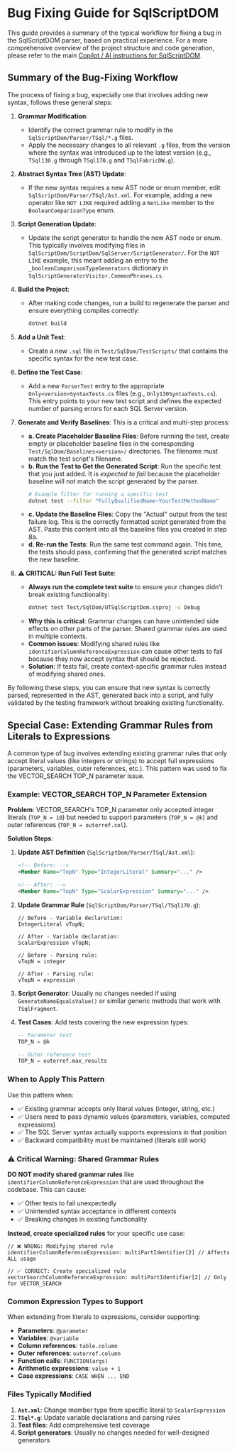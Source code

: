 # Bug Fixing Guide for SqlScriptDOM

This guide provides a summary of the typical workflow for fixing a bug in the SqlScriptDOM parser, based on practical experience. For a more comprehensive overview of the project structure and code generation, please refer to the main [Copilot / AI instructions for SqlScriptDOM](copilot-instructions.md).

## Summary of the Bug-Fixing Workflow

The process of fixing a bug, especially one that involves adding new syntax, follows these general steps:

1.  **Grammar Modification**:
    *   Identify the correct grammar rule to modify in the `SqlScriptDom/Parser/TSql/*.g` files.
    *   Apply the necessary changes to all relevant `.g` files, from the version where the syntax was introduced up to the latest version (e.g., `TSql130.g` through `TSql170.g` and `TSqlFabricDW.g`).

2.  **Abstract Syntax Tree (AST) Update**:
    *   If the new syntax requires a new AST node or enum member, edit `SqlScriptDom/Parser/TSql/Ast.xml`. For example, adding a new operator like `NOT LIKE` required adding a `NotLike` member to the `BooleanComparisonType` enum.

3.  **Script Generation Update**:
    *   Update the script generator to handle the new AST node or enum. This typically involves modifying files in `SqlScriptDom/ScriptDom/SqlServer/ScriptGenerator/`. For the `NOT LIKE` example, this meant adding an entry to the `_booleanComparisonTypeGenerators` dictionary in `SqlScriptGeneratorVisitor.CommonPhrases.cs`.

5.  **Build the Project**:
    *   After making code changes, run a build to regenerate the parser and ensure everything compiles correctly:
        ```bash
        dotnet build
        ```

6.  **Add a Unit Test**:
    *   Create a new `.sql` file in `Test/SqlDom/TestScripts/` that contains the specific syntax for the new test case.

7.  **Define the Test Case**:
    *   Add a new `ParserTest` entry to the appropriate `Only<version>SyntaxTests.cs` files (e.g., `Only130SyntaxTests.cs`). This entry points to your new test script and defines the expected number of parsing errors for each SQL Server version.

8.  **Generate and Verify Baselines**:
    This is a critical and multi-step process:
    *   **a. Create Placeholder Baseline Files**: Before running the test, create empty or placeholder baseline files in the corresponding `Test/SqlDom/Baselines<version>/` directories. The filename must match the test script's filename.
    *   **b. Run the Test to Get the Generated Script**: Run the specific test that you just added. It is *expected to fail* because the placeholder baseline will not match the script generated by the parser.
        ```bash
        # Example filter for running a specific test
        dotnet test --filter "FullyQualifiedName~YourTestMethodName"
        ```
    *   **c. Update the Baseline Files**: Copy the "Actual" output from the test failure log. This is the correctly formatted script generated from the AST. Paste this content into all the baseline files you created in step 8a.
    *   **d. Re-run the Tests**: Run the same test command again. This time, the tests should pass, confirming that the generated script matches the new baseline.

9.  **⚠️ CRITICAL: Run Full Test Suite**:
    *   **Always run the complete test suite** to ensure your changes didn't break existing functionality:
        ```bash
        dotnet test Test/SqlDom/UTSqlScriptDom.csproj -c Debug
        ```
    *   **Why this is critical**: Grammar changes can have unintended side effects on other parts of the parser. Shared grammar rules are used in multiple contexts.
    *   **Common issues**: Modifying shared rules like `identifierColumnReferenceExpression` can cause other tests to fail because they now accept syntax that should be rejected.
    *   **Solution**: If tests fail, create context-specific grammar rules instead of modifying shared ones.

By following these steps, you can ensure that new syntax is correctly parsed, represented in the AST, generated back into a script, and fully validated by the testing framework without breaking existing functionality.

## Special Case: Extending Grammar Rules from Literals to Expressions

A common type of bug involves extending existing grammar rules that only accept literal values (like integers or strings) to accept full expressions (parameters, variables, outer references, etc.). This pattern was used to fix the VECTOR_SEARCH TOP_N parameter issue.

### Example: VECTOR_SEARCH TOP_N Parameter Extension

**Problem**: VECTOR_SEARCH's TOP_N parameter only accepted integer literals (`TOP_N = 10`) but needed to support parameters (`TOP_N = @k`) and outer references (`TOP_N = outerref.col`).

**Solution Steps**:

1. **Update AST Definition** (`SqlScriptDom/Parser/TSql/Ast.xml`):
   ```xml
   <!-- Before: -->
   <Member Name="TopN" Type="IntegerLiteral" Summary="..." />
   
   <!-- After: -->
   <Member Name="TopN" Type="ScalarExpression" Summary="..." />
   ```

2. **Update Grammar Rule** (`SqlScriptDom/Parser/TSql/TSql170.g`):
   ```antlr
   // Before - Variable declaration:
   IntegerLiteral vTopN;
   
   // After - Variable declaration:
   ScalarExpression vTopN;
   
   // Before - Parsing rule:
   vTopN = integer
   
   // After - Parsing rule: 
   vTopN = expression
   ```

3. **Script Generator**: Usually no changes needed if using `GenerateNameEqualsValue()` or similar generic methods that work with `TSqlFragment`.

4. **Test Cases**: Add tests covering the new expression types:
   ```sql
   -- Parameter test
   TOP_N = @k
   
   -- Outer reference test  
   TOP_N = outerref.max_results
   ```

### When to Apply This Pattern

Use this pattern when:
- ✅ Existing grammar accepts only literal values (integer, string, etc.)
- ✅ Users need to pass dynamic values (parameters, variables, computed expressions)
- ✅ The SQL Server syntax actually supports expressions in that position
- ✅ Backward compatibility must be maintained (literals still work)

### ⚠️ Critical Warning: Shared Grammar Rules

**DO NOT modify shared grammar rules** like `identifierColumnReferenceExpression` that are used throughout the codebase. This can cause:
- ✅ Other tests to fail unexpectedly
- ✅ Unintended syntax acceptance in different contexts
- ✅ Breaking changes in existing functionality

**Instead, create specialized rules** for your specific use case:
```antlr
// ❌ WRONG: Modifying shared rule
identifierColumnReferenceExpression: multiPartIdentifier[2] // Affects ALL usage

// ✅ CORRECT: Create specialized rule
vectorSearchColumnReferenceExpression: multiPartIdentifier[2] // Only for VECTOR_SEARCH
```

### Common Expression Types to Support

When extending from literals to expressions, consider supporting:
- **Parameters**: `@parameter`
- **Variables**: `@variable` 
- **Column references**: `table.column`
- **Outer references**: `outerref.column`
- **Function calls**: `FUNCTION(args)`
- **Arithmetic expressions**: `value + 1`
- **Case expressions**: `CASE WHEN ... END`

### Files Typically Modified

1. **`Ast.xml`**: Change member type from specific literal to `ScalarExpression`
2. **`TSql*.g`**: Update variable declarations and parsing rules
3. **Test files**: Add comprehensive test coverage
4. **Script generators**: Usually no changes needed for well-designed generators
